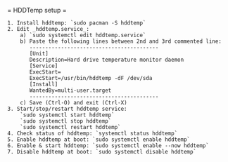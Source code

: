 = HDDTemp setup =

    1. Install hddtemp: `sudo pacman -S hddtemp`
    2. Edit _hddtemp.service_:
        a) `sudo systemctl edit hddtemp.service`
        b) Paste the following lines between 2nd and 3rd commented line:
           -----------------------------------------
           [Unit]
           Description=Hard drive temperature monitor daemon
           [Service]
           ExecStart=
           ExecStart=/usr/bin/hddtemp -dF /dev/sda
           [Install]
           WantedBy=multi-user.target
           -----------------------------------------
        c) Save (Ctrl-O) and exit (Ctrl-X)
    3. Start/stop/restart hddtemp service:
        `sudo systemctl start hddtemp`
        `sudo systemctl stop hddtemp`
        `sudo systemctl restart hddtemp`
    4. Check status of hddtemp: `systemctl status hddtemp`
    5. Enable hddtemp at boot: `sudo systemctl enable hddtemp`
    6. Enable & start hddtemp: `sudo systemctl enable --now hddtemp`
    7. Disable hddtemp at boot: `sudo systemctl disable hddtemp`

